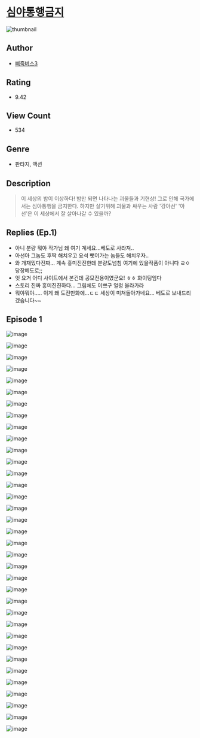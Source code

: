 # [심야통행금지](https://comic.naver.com/challenge/list?titleId=810844)
![thumbnail](https://image-comic.pstatic.net/user_contents_data/challenge_comic/2023/05/24/upload_3905241432652604465_480x623.jpeg)

## Author
- [삐죽버스3](https://comic.naver.com/artistTitle?id=367094)

## Rating
- 9.42

## View Count
- 534

## Genre
- 판타지, 액션

## Description
> 이 세상의 밤이 이상하다! 밤만 되면 나타나는 괴물들과 기현상! 그로 인해 국가에서는 심야통행을 금지한다. 하지만 살기위해 괴물과 싸우는 사람 '강아선' '아선'은 이 세상에서 잘 살아나갈 수 있을까?

## Replies (Ep.1)
- 아니 분량 뭐야 작가님 왜 여기 계세요...베도로 사라져..
- 아선아 그놈도 후딱 해치우고 요석 뺏어가는 놈들도 해치우자..
- 와 개재밌다진짜... 계속 흥미진진한데 분량도넘침 여기에 있을작품이 아니다 ㄹㅇ 당장베도로;;
- 엇 요거 어디 사이트에서 본건데 공모전용이였군요! ㅎㅎ 화이팅임다
- 스토리 진짜 흥미진진하다... 그림체도 이쁘구 얼렁 올라가라
- 뭐야뭐야..... 이게 왜 도전만화에...ㄷㄷ 세상이 미쳐돌아가네요... 베도로 보내드리겠습니다~~

## Episode 1
![image](https://image-comic.pstatic.net/user_contents_data/challenge_comic/2023/05/24/367094/upload_3978702900353380918.jpeg)

![image](https://image-comic.pstatic.net/user_contents_data/challenge_comic/2023/05/24/367094/upload_4122263041282881079.jpeg)

![image](https://image-comic.pstatic.net/user_contents_data/challenge_comic/2023/05/24/367094/upload_3474584532810217523.jpeg)

![image](https://image-comic.pstatic.net/user_contents_data/challenge_comic/2023/05/24/367094/upload_3977584706473648438.jpeg)

![image](https://image-comic.pstatic.net/user_contents_data/challenge_comic/2023/05/24/367094/upload_7364005748954915893.jpeg)

![image](https://image-comic.pstatic.net/user_contents_data/challenge_comic/2023/05/24/367094/upload_3703760126602338659.jpeg)

![image](https://image-comic.pstatic.net/user_contents_data/challenge_comic/2023/05/24/367094/upload_4121744948001583970.jpeg)

![image](https://image-comic.pstatic.net/user_contents_data/challenge_comic/2023/05/24/367094/upload_4051323633320681828.jpeg)

![image](https://image-comic.pstatic.net/user_contents_data/challenge_comic/2023/05/24/367094/upload_7363725566004965989.jpeg)

![image](https://image-comic.pstatic.net/user_contents_data/challenge_comic/2023/05/24/367094/upload_3689073035683704884.jpeg)

![image](https://image-comic.pstatic.net/user_contents_data/challenge_comic/2023/05/24/367094/upload_7365692411885085752.jpeg)

![image](https://image-comic.pstatic.net/user_contents_data/challenge_comic/2023/05/24/367094/upload_3906366034704281653.jpeg)

![image](https://image-comic.pstatic.net/user_contents_data/challenge_comic/2023/05/24/367094/upload_3905803080439051061.jpeg)

![image](https://image-comic.pstatic.net/user_contents_data/challenge_comic/2023/05/24/367094/upload_3487586258599949873.jpeg)

![image](https://image-comic.pstatic.net/user_contents_data/challenge_comic/2023/05/24/367094/upload_3832907848344745525.jpeg)

![image](https://image-comic.pstatic.net/user_contents_data/challenge_comic/2023/05/24/367094/upload_3761741756339796023.jpeg)

![image](https://image-comic.pstatic.net/user_contents_data/challenge_comic/2023/05/24/367094/upload_3991378087542009957.jpeg)

![image](https://image-comic.pstatic.net/user_contents_data/challenge_comic/2023/05/24/367094/upload_3761686788559954998.jpeg)

![image](https://image-comic.pstatic.net/user_contents_data/challenge_comic/2023/05/24/367094/upload_7148959961072481336.jpeg)

![image](https://image-comic.pstatic.net/user_contents_data/challenge_comic/2023/05/24/367094/upload_3918521109999333476.jpeg)

![image](https://image-comic.pstatic.net/user_contents_data/challenge_comic/2023/05/24/367094/upload_3774633555203864370.jpeg)

![image](https://image-comic.pstatic.net/user_contents_data/challenge_comic/2023/05/24/367094/upload_7089618408105338212.jpeg)

![image](https://image-comic.pstatic.net/user_contents_data/challenge_comic/2023/05/24/367094/upload_3474582523539961138.jpeg)

![image](https://image-comic.pstatic.net/user_contents_data/challenge_comic/2023/05/24/367094/upload_3761966266339832629.jpeg)

![image](https://image-comic.pstatic.net/user_contents_data/challenge_comic/2023/05/24/367094/upload_3487535645997414457.jpeg)

![image](https://image-comic.pstatic.net/user_contents_data/challenge_comic/2023/05/24/367094/upload_7017510240844722533.jpeg)

![image](https://image-comic.pstatic.net/user_contents_data/challenge_comic/2023/05/24/367094/upload_3546646524964714039.jpeg)

![image](https://image-comic.pstatic.net/user_contents_data/challenge_comic/2023/05/24/367094/upload_7004050015890007602.jpeg)

![image](https://image-comic.pstatic.net/user_contents_data/challenge_comic/2023/05/24/367094/upload_7089285063533343284.jpeg)

![image](https://image-comic.pstatic.net/user_contents_data/challenge_comic/2023/05/24/367094/upload_4123433819235890227.jpeg)

![image](https://image-comic.pstatic.net/user_contents_data/challenge_comic/2023/05/24/367094/upload_7161065571245778232.jpeg)

![image](https://image-comic.pstatic.net/user_contents_data/challenge_comic/2023/05/24/367094/upload_3472668075536626786.jpeg)

![image](https://image-comic.pstatic.net/user_contents_data/challenge_comic/2023/05/24/367094/upload_4134978699934262882.jpeg)

![image](https://image-comic.pstatic.net/user_contents_data/challenge_comic/2023/05/24/367094/upload_3832901271860490854.jpeg)

![image](https://image-comic.pstatic.net/user_contents_data/challenge_comic/2023/05/24/367094/upload_7075215905242965601.jpeg)
